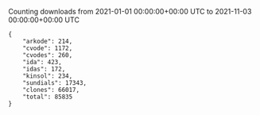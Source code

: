 
Counting downloads from 2021-01-01 00:00:00+00:00 UTC to 2021-11-03 00:00:00+00:00 UTC

```
{
    "arkode": 214,
    "cvode": 1172,
    "cvodes": 260,
    "ida": 423,
    "idas": 172,
    "kinsol": 234,
    "sundials": 17343,
    "clones": 66017,
    "total": 85835
}
```

